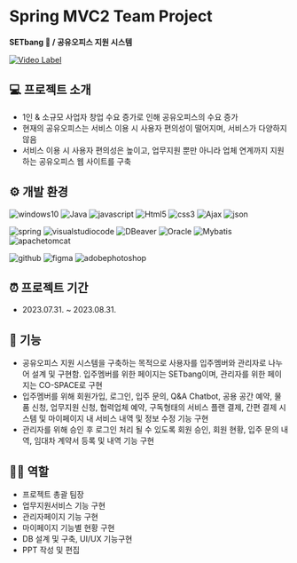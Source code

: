 # Spring MVC2 Team Project
**SETbang 🏢 / 공유오피스 지원 시스템**

[![Video Label](http://img.youtube.com/vi/iOZ7OaQsLnA/0.jpg)](https://youtu.be/iOZ7OaQsLnA)

## 💻 프로젝트 소개
* 1인 & 소규모 사업자 창업 수요 증가로 인해 공유오피스의 수요 증가
* 현재의 공유오피스는 서비스 이용 시 사용자 편의성이 떨어지며, 서비스가 다양하지 않음
* 서비스 이용 시 사용자 편의성은 높이고, 업무지원 뿐만 아니라 업체 연계까지 지원하는 공유오피스 웹 사이트를 구축

## ⚙️ 개발 환경
![windows10](https://img.shields.io/badge/windows10-0078D6.svg?&style=for-the-badge&logo=windows10&logoColor=white)
![Java](https://img.shields.io/badge/Java-007396.svg?&style=for-the-badge&logo=Java&logoColor=white)
![javascript](https://img.shields.io/badge/javascript-F7DF1E.svg?&style=for-the-badge&logo=javascript&logoColor=white)
![Html5](https://img.shields.io/badge/Html5-E34F26.svg?&style=for-the-badge&logo=Html5&logoColor=white)
![css3](https://img.shields.io/badge/css3-1572B6.svg?&style=for-the-badge&logo=css3&logoColor=white)
![Ajax](https://img.shields.io/badge/Ajax-333366.svg?&style=for-the-badge&logo=Ajax&logoColor=white)
![json](https://img.shields.io/badge/json-000000.svg?&style=for-the-badge&logo=json&logoColor=white)

![spring](https://img.shields.io/badge/spring-6DB33F.svg?&style=for-the-badge&logo=spring&logoColor=white)
![visualstudiocode](https://img.shields.io/badge/visualstudiocode-007ACC.svg?&style=for-the-badge&logo=visualstudiocode&logoColor=white)
![DBeaver](https://img.shields.io/badge/DBeaver-2E51A2.svg?&style=for-the-badge&logo=DBeaver&logoColor=white)
![Oracle](https://img.shields.io/badge/Oracle-F80000.svg?&style=for-the-badge&logo=Oracle&logoColor=white)
![Mybatis](https://img.shields.io/badge/Mybatis-2E51A2.svg?&style=for-the-badge&logo=Mybatis&logoColor=white)
![apachetomcat](https://img.shields.io/badge/apachetomcat-F8DC75.svg?&style=for-the-badge&logo=apachetomcat&logoColor=white)

![github](https://img.shields.io/badge/github-181717.svg?&style=for-the-badge&logo=github&logoColor=white)
![figma](https://img.shields.io/badge/figma-F24E1E.svg?&style=for-the-badge&logo=figma&logoColor=white)
![adobephotoshop](https://img.shields.io/badge/adobephotoshop-31A8FF.svg?&style=for-the-badge&logo=adobephotoshop&logoColor=white)

## ⏰ 프로젝트 기간
* 2023.07.31. ~ 2023.08.31. 

## 📌 기능
* 공유오피스 지원 시스템을 구축하는 목적으로 사용자를 입주멤버와 관리자로 나누어 설계 및 구현함. 입주멤버를 위한 페이지는 SETbang이며, 관리자를 위한 페이지는 CO-SPACE로 구현
* 입주멤버를 위해 회원가입, 로그인, 입주 문의, Q&A Chatbot, 공용 공간 예약, 물품 신청, 업무지원 신청, 협력업체 예약, 구독형태의 서비스 플랜 결제, 간편 결제 시스템 및 마이페이지 내 서비스 내역 및 정보 수정 기능 구현
* 관리자를 위해 승인 후 로그인 처리 될 수 있도록 회원 승인, 회원 현황, 입주 문의 내역, 임대차 계약서 등록 및 내역 기능 구현

## 👩‍💻 역할
* 프로젝트 총괄 팀장
* 업무지원서비스 기능 구현
* 관리자페이지 기능 구현
* 마이페이지 기능별 현황 구현
* DB 설계 및 구축, UI/UX 기능구현 
* PPT 작성 및 편집
